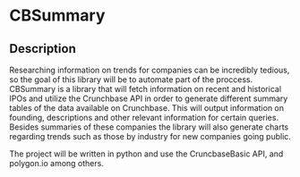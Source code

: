 # CBSummary

## Description
Researching information on trends for companies can be incredibly tedious, so the goal of this library will be to automate part of the proccess. CBSummary is a library that will fetch information on recent and historical IPOs and utilize the Crunchbase API in order to generate different summary tables of the data available on Crunchbase. This will output information on founding, descriptions and other relevant information for certain queries. Besides summaries of these companies the library will also generate charts regarding trends such as those by industry for new companies going public. 

The project will be written in python and use the CruncbaseBasic API, and polygon.io among others.
